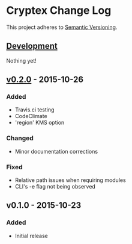 # Cryptex Change Log
This project adheres to [Semantic Versioning](http://semver.org/).

## [Development]
Nothing yet!

## [v0.2.0] - 2015-10-26
### Added
- Travis.ci testing
- CodeClimate
- 'region' KMS option

### Changed
- Minor documentation corrections

### Fixed
- Relative path issues when requiring modules
- CLI's -e flag not being observed

## v0.1.0 - 2015-10-23
### Added
- Initial release

[Development]: https://github.com/TechnologyAdvice/Cryptex/compare/0.2.0...HEAD
[v0.2.0]: https://github.com/TechnologyAdvice/Cryptex/compare/0.1.0...0.2.0
